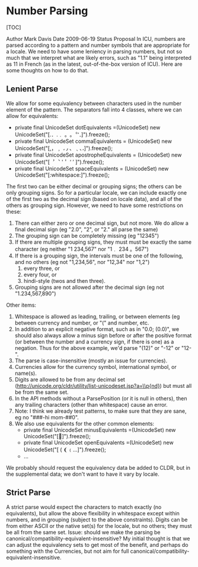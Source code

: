 # Number Parsing

[TOC]

Author Mark Davis Date 2009-06-19
Status Proposal
In ICU, numbers are parsed according to a pattern and number symbols that are
appropriate for a locale. We need to have some leniency in parsing numbers, but
not so much that we interpret what are likely errors, such as "1.1" being
interpreted as 11 in French (as in the latest, out-of-the-box version of ICU).
Here are some thoughts on how to do that.

## Lenient Parse

We allow for some equivalency between characters used in the number element of
the pattern. The separators fall into 4 classes, where we can allow for
equivalents:

*   private final UnicodeSet dotEquivalents =(UnicodeSet) new UnicodeSet("\[.．․﹒
    。｡︒۔٬\]").freeze();
*   private final UnicodeSet commaEquivalents = (UnicodeSet) new
    UnicodeSet("\[,，﹐ ، ٫ 、﹑､،\]").freeze();
*   private final UnicodeSet apostropheEquivalents = (UnicodeSet) new
    UnicodeSet("\[︐︑ '＇ ‘ ’ \]").freeze();
*   private final UnicodeSet spaceEquivalents = (UnicodeSet) new
    UnicodeSet("\[:whitespace:\]").freeze();

The first two can be either decimal or grouping signs; the others can be only
grouping signs. So for a particular locale, we can include exactly one of the
first two as the decimal sign (based on locale data), and all of the others as
grouping sign. However, we need to have some restrictions on these:

1.  There can either zero or one decimal sign, but not more. We do allow a final
    decimal sign (eg "2.0", "2", or "2." all parse the same)
2.  The grouping sign can be completely missing (eg "12345")
3.  If there are multiple grouping signs, they must must be exactly the same
    character (eg neither "1 234,567" nor "1﹒ 234 。567")
4.  If there is a grouping sign, the intervals must be one of the following, and
    no others (eg not "1,234,56", nor "12,34" nor "1,2")
    1.  every three, or
    2.  every four, or
    3.  hindi-style (twos and then three).
5.  Grouping signs are not allowed after the decimal sign (eg not
    "1.234,567,890")

Other items:

1.  Whitespace is allowed as leading, trailing, or between elements (eg between
    currency and number, or "(" and number, etc.
2.  In addition to an explicit negative format, such as in "0.0; (0.0)", we
    should also always allow a minus sign before or after the positive format
    (or between the number and a currency sign, if there is one) as a negation.
    Thus for the above example, we'd parse "(12)" or "-12" or "12-".
3.  The parse is case-insensitive (mostly an issue for currencies).
4.  Currencies allow for the currency symbol, international symbol, or name(s).
5.  Digits are allowed to be from any decimal set
    (http://unicode.org/cldr/utility/list-unicodeset.jsp?a=\\p{nd}) but must all
    be from the same set.
6.  In the API methods without a ParsePosition (or it is null in others), then
    any trailing characters (other than whitespace) cause an error.
7.  Note: I think we already test patterns, to make sure that they are sane, eg
    no "###-hi mom-##0".
8.  We also use equivalents for the other common elements:
    *   private final UnicodeSet minusEquivalents =(UnicodeSet) new
        UnicodeSet("\[:dash:\]").freeze();
    *   private final UnicodeSet openEquivalents =(UnicodeSet) new
        UnicodeSet("\[ ( ❨﹙...\]").freeze();
    *   ...

We probably should request the equivalency data be added to CLDR, but in the
supplemental data; we don't want to have it vary by locale.

## Strict Parse

A strict parse would expect the characters to match exactly (no equivalents),
but allow the above flexibility in whitespace except within numbers, and in
grouping (subject to the above constraints). Digits can be from either ASCII or
the native set(s) for the locale, but no others; they must be all from the same
set.
Issue: should we make the parsing be
canonical/compatibility-equivalent-insensitive? My initial thought is that we
can adjust the equivalency sets to get most of the benefit, and perhaps do
something with the Currencies, but not aim for full
canonical/compatibility-equivalent-insensitive.

